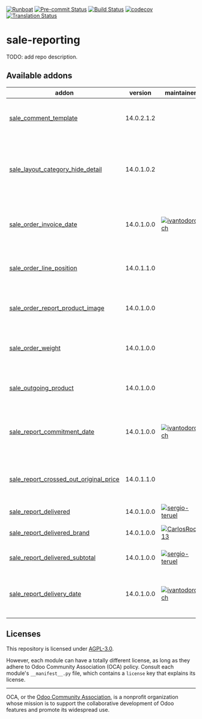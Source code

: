 
[![Runboat](https://img.shields.io/badge/runboat-Try%20me-875A7B.png)](https://runboat.odoo-community.org/builds?repo=OCA/sale-reporting&target_branch=14.0)
[![Pre-commit Status](https://github.com/OCA/sale-reporting/actions/workflows/pre-commit.yml/badge.svg?branch=14.0)](https://github.com/OCA/sale-reporting/actions/workflows/pre-commit.yml?query=branch%3A14.0)
[![Build Status](https://github.com/OCA/sale-reporting/actions/workflows/test.yml/badge.svg?branch=14.0)](https://github.com/OCA/sale-reporting/actions/workflows/test.yml?query=branch%3A14.0)
[![codecov](https://codecov.io/gh/OCA/sale-reporting/branch/14.0/graph/badge.svg)](https://codecov.io/gh/OCA/sale-reporting)
[![Translation Status](https://translation.odoo-community.org/widgets/sale-reporting-14-0/-/svg-badge.svg)](https://translation.odoo-community.org/engage/sale-reporting-14-0/?utm_source=widget)

<!-- /!\ do not modify above this line -->

# sale-reporting

TODO: add repo description.

<!-- /!\ do not modify below this line -->

<!-- prettier-ignore-start -->

[//]: # (addons)

Available addons
----------------
addon | version | maintainers | summary
--- | --- | --- | ---
[sale_comment_template](sale_comment_template/) | 14.0.2.1.2 |  | Comments texts templates on Sale documents
[sale_layout_category_hide_detail](sale_layout_category_hide_detail/) | 14.0.1.0.2 |  | Hide details for sections in sale orders and invoices for reports and customer portal
[sale_order_invoice_date](sale_order_invoice_date/) | 14.0.1.0.0 | [![ivantodorovich](https://github.com/ivantodorovich.png?size=30px)](https://github.com/ivantodorovich) | Display the invoice date on Sales Order analysis reports
[sale_order_line_position](sale_order_line_position/) | 14.0.1.1.0 |  | Adds position number on sale order line.
[sale_order_report_product_image](sale_order_report_product_image/) | 14.0.1.0.0 |  | Show product images on Sale documents
[sale_order_weight](sale_order_weight/) | 14.0.1.0.0 |  | Add products weight in report for sale order
[sale_outgoing_product](sale_outgoing_product/) | 14.0.1.0.0 |  | Module that generates a view for outgoing product
[sale_report_commitment_date](sale_report_commitment_date/) | 14.0.1.0.0 | [![ivantodorovich](https://github.com/ivantodorovich.png?size=30px)](https://github.com/ivantodorovich) | Display the commitment date on Sales Order analysis reports
[sale_report_crossed_out_original_price](sale_report_crossed_out_original_price/) | 14.0.1.1.0 |  | Sale report crossed out original price when a discount exists
[sale_report_delivered](sale_report_delivered/) | 14.0.1.0.0 | [![sergio-teruel](https://github.com/sergio-teruel.png?size=30px)](https://github.com/sergio-teruel) | Sale Report Delivered
[sale_report_delivered_brand](sale_report_delivered_brand/) | 14.0.1.0.0 | [![CarlosRoca13](https://github.com/CarlosRoca13.png?size=30px)](https://github.com/CarlosRoca13) | Sale Report Delivered Brand
[sale_report_delivered_subtotal](sale_report_delivered_subtotal/) | 14.0.1.0.0 | [![sergio-teruel](https://github.com/sergio-teruel.png?size=30px)](https://github.com/sergio-teruel) | Sale Report Delivered subtotal
[sale_report_delivery_date](sale_report_delivery_date/) | 14.0.1.0.0 | [![ivantodorovich](https://github.com/ivantodorovich.png?size=30px)](https://github.com/ivantodorovich) | Display the delivery date on Sales Order analysis reports

[//]: # (end addons)

<!-- prettier-ignore-end -->

## Licenses

This repository is licensed under [AGPL-3.0](LICENSE).

However, each module can have a totally different license, as long as they adhere to Odoo Community Association (OCA)
policy. Consult each module's `__manifest__.py` file, which contains a `license` key
that explains its license.

----
OCA, or the [Odoo Community Association](http://odoo-community.org/), is a nonprofit
organization whose mission is to support the collaborative development of Odoo features
and promote its widespread use.
